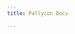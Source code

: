 ```yaml
---
title: Pallycon Docs 
 
---
```

 


<script type="text/javascript">
<!--
window.location = "/en"
//-->
</script>














